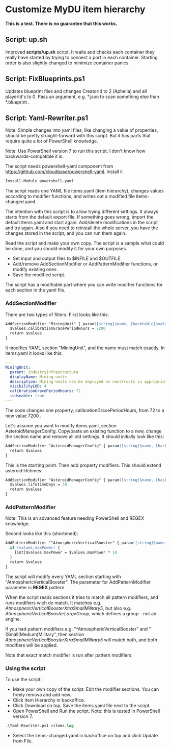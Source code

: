 # Customize MyDU item hierarchy

**This is a test. There is no guarantee that this works.**

## Script: up.sh

Improved **scripts/up.sh** script. It waits and checks each container they really have started by trying to connect a port in each container. Starting order is also slightly changed to minimize container panics.

## Script: FixBlueprints.ps1

Updates blueprint files and changes CreatorId to 2 (Aphelia) and all playerId's to 0.
Pass an argument, e.g. *.json to scan something else than \*.blueprint .

## Script: Yaml-Rewriter.ps1

Note: Simple changes into yaml files, like changing a value of properties, should be pretty straight-forward with this script. But it has parts that require quite a lot of PowerShell knowledge.

Note: Use PowerShell version 7 to run this script. I don't know how backwards-compatible it is.

The script needs powershell-yaml component from <https://github.com/cloudbase/powershell-yaml>. Install it

```ps
Install-Module powershell-yaml
```

The script reads one YAML file items.yaml (item hierarchy), changes values according to modifier functions, and writes out a modified file items-changed.yaml.

The intention with this script is to allow trying different settings. It always starts from the default export file. If something goes wrong, import the default items.yaml and start again. Add/delete modifications in the script and try again. Also if you need to reinstall the whole server, you have the changes stored in the script, and you can run them again.

Read the script and make your own copy. The script is a sample what could be done, and you should modify it for your own purposes.

- Set input and output files to $INFILE and $OUTFILE
- Add/remove AddSectionModifier or AddPatternModifier functions, or modify existing ones.
- Save the modified script.

The script has a modifiable part where you can write modifier functions for each section in the yaml file.

### AddSectionModifier

There are two types of filters. First looks like this:

```ps
AddSectionModifier "MiningUnit" { param([string]$name, [hashtable]$values) 
  $values.calibrationGracePeriodHours = 7200
  return $values
}
```

It modifies YAML section "MiningUnit", and the name must match exactly. In items.yaml it looks like this:

```yaml
---
MiningUnit:
  parent: IndustryInfrastructure
  displayName: Mining units
  description: Mining Units can be deployed on constructs in appropriate territories in order to extract raw ore from territory tiles. Mining units will need to be regularly calibrated for optimal usage.
  visibilityLOD: 4
  calibrationGracePeriodHours: 72
  isUseable: true
---
```

The code changes one property, calibrationGracePeriodHours, from 72 to a new value 7200 .

Let's assume you want to modify items.yaml, section AsteroidManagerConfig. Copy/paste an existing function to a new, change the section name and remove all old settings. It should initially look like this:

```ps
AddSectionModifier "AsteroidManagerConfig" { param([string]$name, [hashtable]$values) 
  return $values
}
```

This is the starting point. Then add property modifiers. This should extend asteroid lifetimes:

```ps
AddSectionModifier "AsteroidManagerConfig" { param([string]$name, [hashtable]$values)
  $values.lifetimeDays = 30
  return $values
}
```

### AddPatternModifier

Note: This is an advanced feature needing PowerShell and REGEX knowledge.

Second looks like this (shortened):

```ps
AddPatternModifier "^AtmosphericVerticalBooster" { param([string]$name, [hashtable]$values) 
  if (values.maxPower) {
    [int]$values.maxPower = $values.maxPower * 10
  }
  return $values
}
```

The script will modify every YAML section starting with "AtmosphericVerticalBooster". The parameter for AddPatternModifier parameter is **REGEX** pattern.

When the script reads sections it tries to match all pattern modifiers, and runs modifiers wich do match. It matches e.g. *AtmosphericVerticalBoosterXtraSmallMilitary5*, but also e.g. *AtmosphericVerticalBoosterLargeGroup*, which defines a group - not an engine.

If you had pattern modifiers e.g. "^AtmosphericVerticalBooster" and "(Small|Medium)Military", then section *AtmosphericVerticalBoosterXtraSmallMilitary5* will match both, and both modifiers will be applied.

Note that exact match modifier is run after pattern modifiers.

### Using the script

To use the script:

- Make your own copy of the script. Edit the modifier sections. You can freely remova and add new.
- Click Item Hierarchy in backoffice.
- Click Download on top. Save the items.yaml file next to the script.
- Open PowerShell and Run the script. Note: this is tested in PowerShell version 7.

```ps
.\Yaml-Rewriter.ps1 >items.log
```

- Select the items-changed.yaml in backoffice on top and click Update from File.
